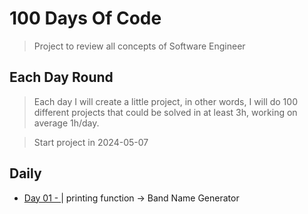 # 100 Days Of Code

> Project to review all concepts of Software Engineer

## Each Day Round

> Each day I will create a little project, in other words, I will do 100 different projects that could be solved in at least 3h, working on average 1h/day.

> Start project in 2024-05-07

## Daily
* <a href="/home/diegopmayer/projects/100daysofcode/code/001">Day 01 - </a> | printing function -> Band Name Generator